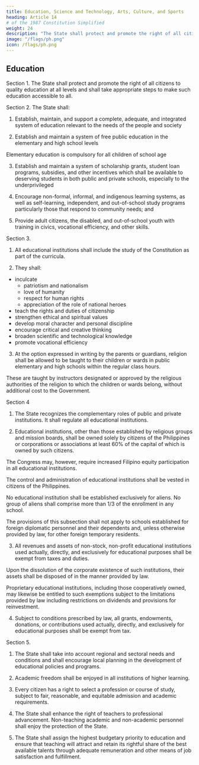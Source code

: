 ```yaml
---
title: Education, Science and Technology, Arts, Culture, and Sports
heading: Article 14
# of the 1987 Constitution Simplified
weight: 24
description: "The State shall protect and promote the right of all citizens to quality education at all levels and shall take appropriate steps to make such education accessible to all"
image: "/flags/ph.png"
icon: /flags/ph.png
---
```



## Education

Section 1. The State shall protect and promote the right of all citizens to quality education at all levels and shall take appropriate steps to make such education accessible to all.

Section 2. The State shall:

1. Establish, maintain, and support a complete, adequate, and integrated system of education relevant to the needs of the people and society

2. Establish and maintain a system of free public education in the elementary and high school levels 

<!-- without limiting the natural right of parents to rear their children,  -->

Elementary education is compulsory for all children of school age

3. Establish and maintain a system of scholarship grants, student loan programs, subsidies, and other incentives which shall be available to deserving students in both public and private schools, especially to the underprivileged

4. Encourage non-formal, informal, and indigenous learning systems, as well as self-learning, independent, and out-of-school study programs particularly those that respond to community needs; and

5. Provide adult citizens, the disabled, and out-of-school youth with training in civics, vocational efficiency, and other skills.

Section 3.

1. All educational institutions shall include the study of the Constitution as part of the curricula.

2. They shall:
- inculcate
  - patriotism and nationalism
  - love of humanity
  - respect for human rights
  - appreciation of the role of national heroes
- teach the rights and duties of citizenship
- strengthen ethical and spiritual values
- develop moral character and personal discipline
- encourage critical and creative thinking
- broaden scientific and technological knowledge
- promote vocational efficiency

 <!-- in the historical development of the country, -->

3. At the option expressed in writing by the parents or guardians, religion shall be allowed to be taught to their children or wards in public elementary and high schools within the regular class hours.

These are taught by instructors designated or approved by the religious authorities of the religion to which the children or wards belong, without additional cost to the Government.


Section 4

1. The State recognizes the complementary roles of public and private institutions. It  shall regulate all educational institutions.

2. Educational institutions, other than those established by religious groups and mission boards, shall be owned solely by citizens of the Philippines or corporations or associations at least 60% of the capital of which is owned by such citizens. 

The Congress may, however, require increased Filipino equity participation in all educational institutions.

The control and administration of educational institutions shall be vested in citizens of the Philippines.

No educational institution shall be established exclusively for aliens. No group of aliens shall comprise more than 1/3 of the enrollment in any school. 

The provisions of this subsection shall not apply to schools established for foreign diplomatic personnel and their dependents and, unless otherwise provided by law, for other foreign temporary residents.

3. All revenues and assets of non-stock, non-profit educational institutions used actually, directly, and exclusively for educational purposes shall be exempt from taxes and duties. 

Upon the dissolution of the corporate existence of such institutions, their assets shall be disposed of in the manner provided by law.

Proprietary educational institutions, including those cooperatively owned, may likewise be entitled to such exemptions subject to the limitations provided by law including restrictions on dividends and provisions for reinvestment.

4. Subject to conditions prescribed by law, all grants, endowments, donations, or contributions used actually, directly, and exclusively for educational purposes shall be exempt from tax.

Section 5.

1. The State shall take into account regional and sectoral needs and conditions and shall encourage local planning in the development of educational policies and programs.

2. Academic freedom shall be enjoyed in all institutions of higher learning.

3. Every citizen has a right to select a profession or course of study, subject to fair, reasonable, and equitable admission and academic requirements.

4. The State shall enhance the right of teachers to professional advancement. Non-teaching academic and non-academic personnel shall enjoy the protection of the State.

5. The State shall assign the highest budgetary priority to education and ensure that teaching will attract and retain its rightful share of the best available talents through adequate remuneration and other means of job satisfaction and fulfillment.
